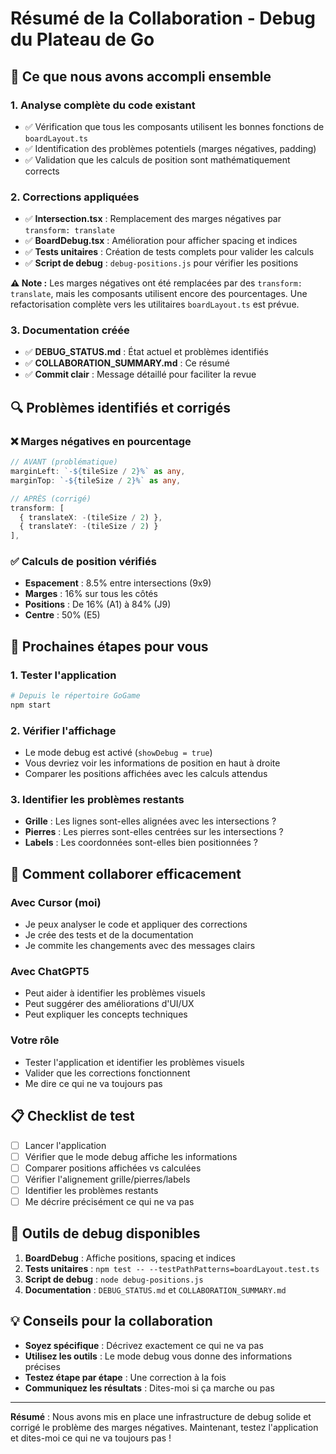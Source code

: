 # Résumé de la Collaboration - Debug du Plateau de Go

## 🎯 Ce que nous avons accompli ensemble

### 1. **Analyse complète du code existant**
- ✅ Vérification que tous les composants utilisent les bonnes fonctions de `boardLayout.ts`
- ✅ Identification des problèmes potentiels (marges négatives, padding)
- ✅ Validation que les calculs de position sont mathématiquement corrects

### 2. **Corrections appliquées**
- ✅ **Intersection.tsx** : Remplacement des marges négatives par `transform: translate`
- ✅ **BoardDebug.tsx** : Amélioration pour afficher spacing et indices
- ✅ **Tests unitaires** : Création de tests complets pour valider les calculs
- ✅ **Script de debug** : `debug-positions.js` pour vérifier les positions

**⚠️ Note :** Les marges négatives ont été remplacées par des `transform: translate`, mais les composants utilisent encore des pourcentages. Une refactorisation complète vers les utilitaires `boardLayout.ts` est prévue.

### 3. **Documentation créée**
- ✅ **DEBUG_STATUS.md** : État actuel et problèmes identifiés
- ✅ **COLLABORATION_SUMMARY.md** : Ce résumé
- ✅ **Commit clair** : Message détaillé pour faciliter la revue

## 🔍 Problèmes identifiés et corrigés

### ❌ **Marges négatives en pourcentage**
```typescript
// AVANT (problématique)
marginLeft: `-${tileSize / 2}%` as any,
marginTop: `-${tileSize / 2}%` as any,

// APRÈS (corrigé)
transform: [
  { translateX: -(tileSize / 2) },
  { translateY: -(tileSize / 2) }
],
```

### ✅ **Calculs de position vérifiés**
- **Espacement** : 8.5% entre intersections (9x9)
- **Marges** : 16% sur tous les côtés
- **Positions** : De 16% (A1) à 84% (J9)
- **Centre** : 50% (E5)

## 🚀 Prochaines étapes pour vous

### 1. **Tester l'application**
```bash
# Depuis le répertoire GoGame
npm start
```

### 2. **Vérifier l'affichage**
- Le mode debug est activé (`showDebug = true`)
- Vous devriez voir les informations de position en haut à droite
- Comparer les positions affichées avec les calculs attendus

### 3. **Identifier les problèmes restants**
- **Grille** : Les lignes sont-elles alignées avec les intersections ?
- **Pierres** : Les pierres sont-elles centrées sur les intersections ?
- **Labels** : Les coordonnées sont-elles bien positionnées ?

## 🤝 Comment collaborer efficacement

### **Avec Cursor (moi)**
- Je peux analyser le code et appliquer des corrections
- Je crée des tests et de la documentation
- Je commite les changements avec des messages clairs

### **Avec ChatGPT5**
- Peut aider à identifier les problèmes visuels
- Peut suggérer des améliorations d'UI/UX
- Peut expliquer les concepts techniques

### **Votre rôle**
- Tester l'application et identifier les problèmes visuels
- Valider que les corrections fonctionnent
- Me dire ce qui ne va toujours pas

## 📋 Checklist de test

- [ ] Lancer l'application
- [ ] Vérifier que le mode debug affiche les informations
- [ ] Comparer positions affichées vs calculées
- [ ] Vérifier l'alignement grille/pierres/labels
- [ ] Identifier les problèmes restants
- [ ] Me décrire précisément ce qui ne va pas

## 🔧 Outils de debug disponibles

1. **BoardDebug** : Affiche positions, spacing et indices
2. **Tests unitaires** : `npm test -- --testPathPatterns=boardLayout.test.ts`
3. **Script de debug** : `node debug-positions.js`
4. **Documentation** : `DEBUG_STATUS.md` et `COLLABORATION_SUMMARY.md`

## 💡 Conseils pour la collaboration

- **Soyez spécifique** : Décrivez exactement ce qui ne va pas
- **Utilisez les outils** : Le mode debug vous donne des informations précises
- **Testez étape par étape** : Une correction à la fois
- **Communiquez les résultats** : Dites-moi si ça marche ou pas

---

**Résumé** : Nous avons mis en place une infrastructure de debug solide et corrigé le problème des marges négatives. Maintenant, testez l'application et dites-moi ce qui ne va toujours pas !
